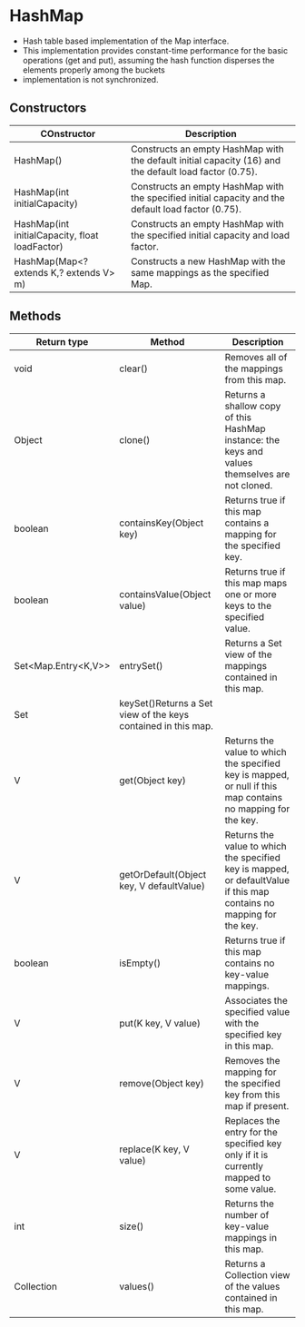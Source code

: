 # HashMap

* Hash table based implementation of the Map interface. 
* This implementation provides constant-time performance for the basic operations (get and put), assuming the hash function disperses the elements properly among the buckets
* implementation is not synchronized. 

## Constructors
|   COnstructor | Description|
|---------------|------------|
|HashMap()|Constructs an empty HashMap with the default initial capacity (16) and the default load factor (0.75).|
|HashMap(int initialCapacity)|Constructs an empty HashMap with the specified initial capacity and the default load factor (0.75).|
|HashMap(int initialCapacity, float loadFactor)|Constructs an empty HashMap with the specified initial capacity and load factor.|
|HashMap(Map<? extends K,? extends V> m)|Constructs a new HashMap with the same mappings as the specified Map.|


## Methods

| Return type| Method| Description |
|------------|--------|------------|
|void	| clear() | Removes all of the mappings from this map.|
|Object	| clone() | Returns a shallow copy of this HashMap instance: the keys and values themselves are not cloned.|
|boolean | containsKey(Object key) | Returns true if this map contains a mapping for the specified key.|
|boolean |containsValue(Object value) | Returns true if this map maps one or more keys to the specified value.|
|Set<Map.Entry<K,V>> | entrySet() | Returns a Set view of the mappings contained in this map.|
| Set<K>	| keySet()Returns a Set view of the keys contained in this map.|
|V	|get(Object key)|Returns the value to which the specified key is mapped, or null if this map contains no mapping for the key.|
|V	|getOrDefault(Object key, V defaultValue) |Returns the value to which the specified key is mapped, or defaultValue if this map contains no mapping for the key.|
|boolean | isEmpty() | Returns true if this map contains no key-value mappings.|
|V	| put(K key, V value) |Associates the specified value with the specified key in this map.|
|V	| remove(Object key) | Removes the mapping for the specified key from this map if present.|
| V	| replace(K key, V value) | Replaces the entry for the specified key only if it is currently mapped to some value.|
|int	| size() | Returns the number of key-value mappings in this map.|
| Collection<V>	| values() |Returns a Collection view of the values contained in this map.|
